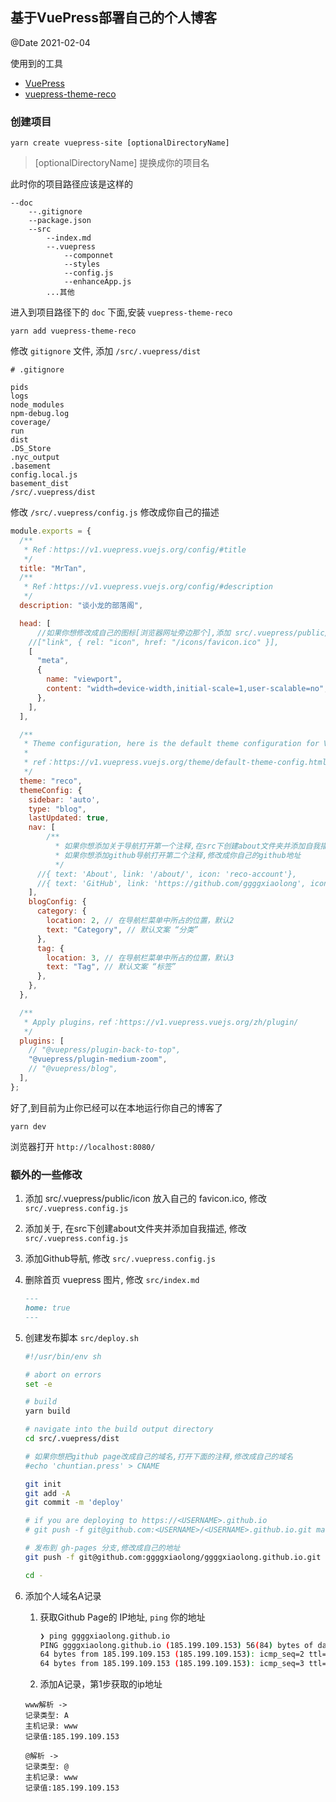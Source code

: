 ## 基于VuePress部署自己的个人博客
@Date 2021-02-04

使用到的工具
* [VuePress](https://vuepress.vuejs.org/guide/getting-started.html)
* [vuepress-theme-reco](https://vuepress-theme-reco.recoluan.com/views/1.x/installUse.html)

### 创建项目
```shell
yarn create vuepress-site [optionalDirectoryName]
```
> [optionalDirectoryName] 提换成你的项目名

此时你的项目路径应该是这样的

```
--doc
	--.gitignore
	--package.json
	--src
		--index.md
		--.vuepress
			--componnet
			--styles
			--config.js
			--enhanceApp.js
		...其他
```



进入到项目路径下的 `doc` 下面,安装 `vuepress-theme-reco`

```shell
yarn add vuepress-theme-reco
```

修改 `gitignore` 文件, 添加 `/src/.vuepress/dist`

```
# .gitignore

pids
logs
node_modules
npm-debug.log
coverage/
run
dist
.DS_Store
.nyc_output
.basement
config.local.js
basement_dist
/src/.vuepress/dist
```

修改 `/src/.vuepress/config.js` 修改成你自己的描述

```javascript
module.exports = {
  /**
   * Ref：https://v1.vuepress.vuejs.org/config/#title
   */
  title: "MrTan",
  /**
   * Ref：https://v1.vuepress.vuejs.org/config/#description
   */
  description: "谈小龙的部落阁",

  head: [
      //如果你想修改成自己的图标[浏览器网址旁边那个],添加 src/.vuepress/public/icon 放入自己的 favicon.ico
    //["link", { rel: "icon", href: "/icons/favicon.ico" }],
    [
      "meta",
      {
        name: "viewport",
        content: "width=device-width,initial-scale=1,user-scalable=no",
      },
    ],
  ],

  /**
   * Theme configuration, here is the default theme configuration for VuePress.
   *
   * ref：https://v1.vuepress.vuejs.org/theme/default-theme-config.html
   */
  theme: "reco",
  themeConfig: {
    sidebar: 'auto',
    type: "blog",
    lastUpdated: true,
    nav: [
        /**
          * 如果你想添加关于导航打开第一个注释,在src下创建about文件夹并添加自我描述
          * 如果你想添加github导航打开第二个注释,修改成你自己的github地址
          */
      //{ text: 'About', link: '/about/', icon: 'reco-account'},
      //{ text: 'GitHub', link: 'https://github.com/ggggxiaolong', icon: 'reco-github' }
    ],
    blogConfig: {
      category: {
        location: 2, // 在导航栏菜单中所占的位置，默认2
        text: "Category", // 默认文案 “分类”
      },
      tag: {
        location: 3, // 在导航栏菜单中所占的位置，默认3
        text: "Tag", // 默认文案 “标签”
      },
    },
  },

  /**
   * Apply plugins，ref：https://v1.vuepress.vuejs.org/zh/plugin/
   */
  plugins: [
    // "@vuepress/plugin-back-to-top",
    "@vuepress/plugin-medium-zoom",
    // "@vuepress/blog",
  ],
};
```

好了,到目前为止你已经可以在本地运行你自己的博客了

```
yarn dev
```

浏览器打开 `http://localhost:8080/`

### 额外的一些修改

1. 添加 src/.vuepress/public/icon 放入自己的 favicon.ico, 修改 `src/.vuepress.config.js`

2. 添加关于, 在src下创建about文件夹并添加自我描述, 修改 `src/.vuepress.config.js`

3. 添加Github导航, 修改 `src/.vuepress.config.js`

4. 删除首页 vuepress 图片, 修改 `src/index.md`

   ```markdown
   ---
   home: true
   ---
   ```

5. 创建发布脚本 `src/deploy.sh`

   ```sh
   #!/usr/bin/env sh
   
   # abort on errors
   set -e
   
   # build
   yarn build
   
   # navigate into the build output directory
   cd src/.vuepress/dist
   
   # 如果你想把github page改成自己的域名,打开下面的注释,修改成自己的域名
   #echo 'chuntian.press' > CNAME
   
   git init
   git add -A
   git commit -m 'deploy'
   
   # if you are deploying to https://<USERNAME>.github.io
   # git push -f git@github.com:<USERNAME>/<USERNAME>.github.io.git master
   
   # 发布到 gh-pages 分支,修改成自己的地址
   git push -f git@github.com:ggggxiaolong/ggggxiaolong.github.io.git master:gh-pages
   
   cd -
   ```

6. 添加个人域名A记录

   1. 获取Github Page的 IP地址, `ping` 你的地址
      ```sh
      ❯ ping ggggxiaolong.github.io
      PING ggggxiaolong.github.io (185.199.109.153) 56(84) bytes of data.
      64 bytes from 185.199.109.153 (185.199.109.153): icmp_seq=2 ttl=46 time=59.0 ms
      64 bytes from 185.199.109.153 (185.199.109.153): icmp_seq=3 ttl=46 time=57.7 ms
      ```
      
   2.  添加A记录，第1步获取的ip地址

      ```
      www解析 ->
      记录类型: A
      主机记录: www
      记录值:185.199.109.153
      
      @解析 ->
      记录类型: @
      主机记录: www
      记录值:185.199.109.153
      ```

      
